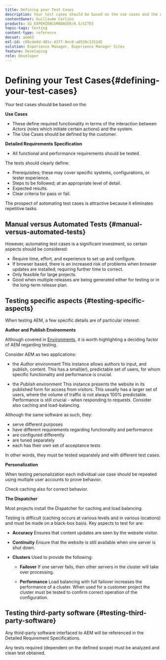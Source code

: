 ```yaml
---
title: Defining your Test Cases
description: Your test cases should be based on the use cases and the detailed requirements specification
contentOwner: Guillaume Carlino
products: SG_EXPERIENCEMANAGER/6.5/SITES
topic-tags: testing
content-type: reference
docset: aem65
exl-id: c09cde0d-401c-437f-9ec8-a0530c1312d5
solution: Experience Manager, Experience Manager Sites
feature: Developing
role: Developer
---
```

# Defining your Test Cases{#defining-your-test-cases}

Your test cases should be based on the:

**Use Cases**

* These define required functionality in terms of the interaction between Actors (roles which initiate certain actions) and the system.
* The Use Cases should be defined by the customer.

**Detailed Requirements Specification**

* All functional and performance requirements should be tested.

The tests should clearly define:

* Prerequisites; these may cover specific systems, configurations, or tester experience.
* Steps to be followed; at an appropriate level of detail.
* Expected results.
* Clear criteria for pass or fail.

The prospect of automating test cases is attractive because it eliminates repetitive tasks.

## Manual versus Automated Tests {#manual-versus-automated-tests}

However, automating test cases is a significant investment, so certain aspects should be considered:

* Require time, effort, and experience to set up and configure.
* If browser based, there is an increased risk of problems when browser updates are installed; requiring further time to correct.
* Only feasible for large projects.
* Good when multiple releases are being generated either for testing or in the long-term release plan.

## Testing specific aspects {#testing-specific-aspects}

When testing AEM, a few specific details are of particular interest:

**Author and Publish Environments**

Although covered in [Environments](/help/sites-developing/the-basics.md#environments), it is worth highlighting a deciding factor of AEM regarding testing.

Consider AEM as two applications:

* the *Author* environment
  This instance allows authors to input, and publish, content.
  This has a small(er), predictable set of users, for whom specific functionality and performance is crucial.

* the *Publish* environment
  This instance presents the website in its published form for access from visitors.
  This usually has a larger set of users, where the volume of traffic is not always 100% predictable. Performance is still crucial - when responding to requests. Consider also caching and load-balancing.

Although the same software as such, they:

* serve different purposes
* have different requirements regarding functionality and performance
* are configured differently
* are tuned separately
* each has their own set of acceptance tests

In other words, they must be tested separately and with different test cases.

**Personalization**

When testing personalization each individual use case should be repeated using multiple user accounts to prove behavior.

Check caching also for correct behavior.

**The Dispatcher**

Most projects install the Dispatcher for caching and load balancing.

Testing is difficult (caching occurs at various levels and in various locations) and must be made on a black-box basis. Key aspects to test for are:

* **Accuracy**
  Ensures that content updates are seen by the website visitor.

* **Continuity**
  Ensure that the website is still available when one server is shut down.

* **Clusters**
  Used to provide the following:

    * **Failover**
      If one server fails, then other servers in the cluster will take over processing.

    * **Performance**
      Load balancing with full failover increases the performance of a cluster.
      When used for a customer project the cluster must be tested to confirm correct operation of the configuration.

## Testing third-party software {#testing-third-party-software}

Any third-party software interfaced to AEM will be referenced in the Detailed Requirement Specifications.

Any tests required (dependent on the defined scope) must be analyzed and clean test obtained.
